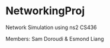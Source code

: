 # NetworkingProj
 Network Simulation using ns2
 CS436
 
 Members:
  Sam Doroudi
  & 
  Esmond Liang
